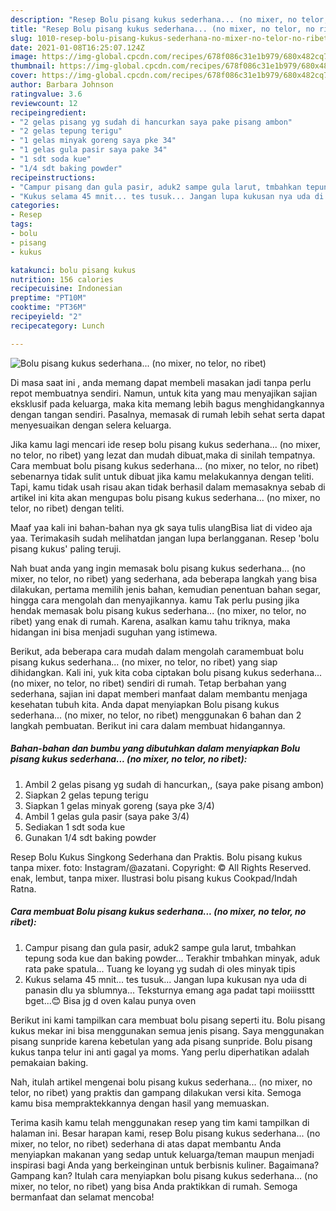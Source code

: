 ```yaml
---
description: "Resep Bolu pisang kukus sederhana... (no mixer, no telor, no ribet) yang lezat Untuk Jualan"
title: "Resep Bolu pisang kukus sederhana... (no mixer, no telor, no ribet) yang lezat Untuk Jualan"
slug: 1010-resep-bolu-pisang-kukus-sederhana-no-mixer-no-telor-no-ribet-yang-lezat-untuk-jualan
date: 2021-01-08T16:25:07.124Z
image: https://img-global.cpcdn.com/recipes/678f086c31e1b979/680x482cq70/bolu-pisang-kukus-sederhana-no-mixer-no-telor-no-ribet-foto-resep-utama.jpg
thumbnail: https://img-global.cpcdn.com/recipes/678f086c31e1b979/680x482cq70/bolu-pisang-kukus-sederhana-no-mixer-no-telor-no-ribet-foto-resep-utama.jpg
cover: https://img-global.cpcdn.com/recipes/678f086c31e1b979/680x482cq70/bolu-pisang-kukus-sederhana-no-mixer-no-telor-no-ribet-foto-resep-utama.jpg
author: Barbara Johnson
ratingvalue: 3.6
reviewcount: 12
recipeingredient:
- "2 gelas pisang yg sudah di hancurkan saya pake pisang ambon"
- "2 gelas tepung terigu"
- "1 gelas minyak goreng saya pke 34"
- "1 gelas gula pasir saya pake 34"
- "1 sdt soda kue"
- "1/4 sdt baking powder"
recipeinstructions:
- "Campur pisang dan gula pasir, aduk2 sampe gula larut, tmbahkan tepung soda kue dan baking powder... Terakhir tmbahkan minyak, aduk rata pake spatula... Tuang ke loyang yg sudah di oles minyak tipis"
- "Kukus selama 45 mnit... tes tusuk... Jangan lupa kukusan nya uda di panasin dlu ya sblumnya... Teksturnya emang aga padat tapi moiiissttt bget...😊 Bisa jg d oven kalau punya oven"
categories:
- Resep
tags:
- bolu
- pisang
- kukus

katakunci: bolu pisang kukus 
nutrition: 156 calories
recipecuisine: Indonesian
preptime: "PT10M"
cooktime: "PT36M"
recipeyield: "2"
recipecategory: Lunch

---
```



![Bolu pisang kukus sederhana... (no mixer, no telor, no ribet)](https://img-global.cpcdn.com/recipes/678f086c31e1b979/680x482cq70/bolu-pisang-kukus-sederhana-no-mixer-no-telor-no-ribet-foto-resep-utama.jpg)

Di masa  saat ini , anda memang dapat membeli masakan jadi tanpa perlu repot membuatnya sendiri. Namun, untuk kita yang mau menyajikan sajian eksklusif pada keluarga, maka kita memang lebih bagus menghidangkannya dengan tangan sendiri. Pasalnya, memasak di rumah lebih sehat serta dapat menyesuaikan dengan selera keluarga.

Jika kamu lagi mencari ide resep bolu pisang kukus sederhana... (no mixer, no telor, no ribet) yang lezat dan mudah dibuat,maka di sinilah tempatnya. Cara membuat bolu pisang kukus sederhana... (no mixer, no telor, no ribet)  sebenarnya tidak sulit untuk dibuat jika kamu melakukannya dengan teliti. Tapi, kamu tidak usah risau akan tidak berhasil dalam memasaknya 
sebab di artikel ini kita akan mengupas bolu pisang kukus sederhana... (no mixer, no telor, no ribet) dengan teliti.  

Maaf yaa kali ini bahan-bahan nya gk saya tulis ulangBisa liat di video aja yaa. Terimakasih sudah melihatdan jangan lupa berlangganan. Resep &#39;bolu pisang kukus&#39; paling teruji.

Nah buat anda yang ingin memasak bolu pisang kukus sederhana... (no mixer, no telor, no ribet) yang sederhana, ada beberapa langkah yang bisa dilakukan, pertama memilih jenis bahan, kemudian penentuan bahan segar, hingga cara mengolah dan menyajikannya. kamu Tak perlu pusing jika hendak memasak bolu pisang kukus sederhana... (no mixer, no telor, no ribet) yang enak di rumah. Karena, asalkan kamu  tahu triknya, maka hidangan ini bisa menjadi suguhan yang istimewa.

Berikut, ada beberapa cara mudah dalam mengolah caramembuat bolu pisang kukus sederhana... (no mixer, no telor, no ribet) yang siap dihidangkan. Kali ini, yuk kita coba ciptakan bolu pisang kukus sederhana... (no mixer, no telor, no ribet) sendiri di rumah. Tetap berbahan yang sederhana, sajian ini dapat memberi manfaat dalam membantu menjaga kesehatan tubuh kita. Anda dapat menyiapkan Bolu pisang kukus sederhana... (no mixer, no telor, no ribet) menggunakan 6 bahan dan 2 langkah pembuatan. Berikut ini cara dalam membuat hidangannya.

<!--inarticleads1-->

##### Bahan-bahan dan bumbu yang dibutuhkan dalam menyiapkan Bolu pisang kukus sederhana... (no mixer, no telor, no ribet):

1. Ambil 2 gelas pisang yg sudah di hancurkan,, (saya pake pisang ambon)
1. Siapkan 2 gelas tepung terigu
1. Siapkan 1 gelas minyak goreng (saya pke 3/4)
1. Ambil 1 gelas gula pasir (saya pake 3/4)
1. Sediakan 1 sdt soda kue
1. Gunakan 1/4 sdt baking powder


Resep Bolu Kukus Singkong Sederhana dan Praktis. Bolu pisang kukus tanpa mixer. foto: Instagram/@azatani. Copyright: © All Rights Reserved. enak, lembut, tanpa mixer. Ilustrasi bolu pisang kukus Cookpad/Indah Ratna. 

<!--inarticleads2-->

##### Cara membuat Bolu pisang kukus sederhana... (no mixer, no telor, no ribet):

1. Campur pisang dan gula pasir, aduk2 sampe gula larut, tmbahkan tepung soda kue dan baking powder... Terakhir tmbahkan minyak, aduk rata pake spatula... Tuang ke loyang yg sudah di oles minyak tipis
1. Kukus selama 45 mnit... tes tusuk... Jangan lupa kukusan nya uda di panasin dlu ya sblumnya... Teksturnya emang aga padat tapi moiiissttt bget...😊 Bisa jg d oven kalau punya oven


Berikut ini kami tampilkan cara membuat bolu pisang seperti itu. Bolu pisang kukus mekar ini bisa menggunakan semua jenis pisang. Saya menggunakan pisang sunpride karena kebetulan yang ada pisang sunpride. Bolu pisang kukus tanpa telur ini anti gagal ya moms. Yang perlu diperhatikan adalah pemakaian baking. 

Nah, itulah artikel mengenai  bolu pisang kukus sederhana... (no mixer, no telor, no ribet)  yang praktis dan gampang dilakukan versi kita. Semoga kamu bisa mempraktekkannya dengan hasil yang memuaskan. 

Terima kasih kamu telah menggunakan resep yang tim kami tampilkan di halaman ini. Besar harapan kami, resep  Bolu pisang kukus sederhana... (no mixer, no telor, no ribet) sederhana di atas dapat membantu Anda menyiapkan makanan yang sedap untuk keluarga/teman maupun menjadi inspirasi bagi Anda yang berkeinginan untuk berbisnis kuliner. Bagaimana? Gampang kan? Itulah cara menyiapkan bolu pisang kukus sederhana... (no mixer, no telor, no ribet) yang bisa Anda praktikkan di rumah. Semoga bermanfaat dan selamat mencoba!

